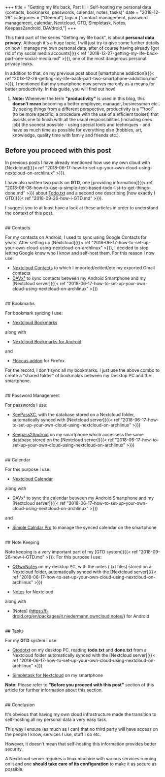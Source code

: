 +++
title = "Getting my life back, Part III - Self-hosting my personal data (contacts, bookmarks, passwords, calendar, notes, tasks)"
date =  "2018-12-29"
categories = ["General"]
tags = ["contact management, password management, calendar, Nextcloud, GTD, Simpletask, Notes, Keepass2android, DAVdroid,"]
+++

This third part of the series "Getting my life back", is about **personal data privacy**. Although it's a huge topic, I will just try to give some further details on how I manage my own personal data, after of course having already [got rid of my social media accounts]({{< ref "2018-12-27-getting-my-life-back-part-one-social-media.md" >}}), one of the most dangerous personal privacy leaks.

In addition to that, on my previous post about [smartphone addiction]({{< ref "2018-12-28-getting-my-life-back-part-two-smartphone-addiction.md" >}}), I mentioned that my smartphone now serves me only as a means for better productivity. In this guide, you will find out how!

1) **Note:** Whenever the term **"productivity"** is used in this blog, this **doesn't mean** becoming a better employee, manager, businessman etc.. By seeing things from a different perspective, productivity is a ""tool" (to be more specific, a procedure with the use of a efficient toolset) that assists one to finish with all the usual responsibilities (including ones job) the soonest possible - using special tools and techniques - and have as much time as possible for everything else (hobbies, art, knowledge, quality time with family and friends etc.).


## Before you proceed with this post

In previous posts I have already mentioned how use my own cloud with [Nextcloud]({{< ref "2018-06-17-how-to-set-up-your-own-cloud-using-nextcloud-on-archlinux" >}}).

I have also written two posts on **GTD**, one [providing information]({{< ref "2018-06-06-how-to-use-a-simple-text-based-todo-list-to-get-things-done.md" >}}) about [Todo.txt](http://todotxt.org/) and a second one describing [how exactly I GTD]({{< ref "2018-09-26-how-i-GTD.md" >}}).

I suggest you to at least have a look at these articles in order to understand the context of this post.

<br>
## Contacts

For my contacts on Android, I used to sync using Google Contacts for years. After setting up [Nextcloud]({{< ref "2018-06-17-how-to-set-up-your-own-cloud-using-nextcloud-on-archlinux" >}}), I decided to stop letting Google know who I know and self-host them. For this reason I now use:

- [Nextcloud Contacts](https://github.com/nextcloud/contacts#readme) to which I imported/edited/etc my exported Gmail contacts
- [DAVx⁵](https://f-droid.org/en/packages/at.bitfire.davdroid/) to sync contacts between my Android Smartphone and my [Nextcloud server]({{< ref "2018-06-17-how-to-set-up-your-own-cloud-using-nextcloud-on-archlinux" >}})


<br>
## Bookmarks

For bookmark syncing I use:

- [Nextcloud Bookmarks](https://github.com/nextcloud/bookmarks)

along with

- [Nextcloud Bookmarks for Android](https://f-droid.org/en/packages/org.schabi.nxbookmarks/)

and

- [Floccus addon](https://addons.mozilla.org/el/firefox/addon/floccus/) for Firefox.


For the record, I don't sync all my bookmarks. I just use the above combo to create a "shared folder" of bookmakrs between my Desktop PC and the smartphone.


<br>
## Password Management

For passwords I use:

- [KeePassXC](https://keepassxc.org/),  with the database stored on a Nextcloud folder, automatically synced with [Nextcloud server]({{< ref "2018-06-17-how-to-set-up-your-own-cloud-using-nextcloud-on-archlinux" >}})

- [Keepass2Android](https://github.com/PhilippC/keepass2android) on my smartphone which accessess the same database stored on the [Nextcloud server]({{< ref "2018-06-17-how-to-set-up-your-own-cloud-using-nextcloud-on-archlinux" >}})


<br>
## Calendar

For this purpose I use:

- [Nextcloud Calendar](https://github.com/nextcloud/calendar/)

along with 

- [DAVx⁵](https://f-droid.org/en/packages/at.bitfire.davdroid/) to sync the calendar between my Android Smartphone and my [Nextcloud server]({{< ref "2018-06-17-how-to-set-up-your-own-cloud-using-nextcloud-on-archlinux" >}})

and

- [Simple Calndar Pro](https://f-droid.org/en/packages/com.simplemobiletools.calendar.pro/) to manage the synced calendar on the smartphone


<br>
## Note Keeping

Note keeping is a very important part of my [GTD system]({{< ref "2018-09-26-how-i-GTD.md" >}}). For this purpose I use:

- [QOwnNotes](https://www.qownnotes.org/) on my desktop PC, with the notes (.txt files) stored on a Nextcloud folder, automatically synced with the [Nextcloud server]({{< ref "2018-06-17-how-to-set-up-your-own-cloud-using-nextcloud-on-archlinux" >}})

- [Notes](https://github.com/nextcloud/notes) for Nextcloud

along with

- [Notes] (https://f-droid.org/en/packages/it.niedermann.owncloud.notes/) for Android


<br>
## Tasks

For my **GTD** system I use:

- [Qtodotxt](http://qtodotxt.org/) on my desktop PC, reading **todo.txt** and **done.txt** from a Nextcloud folder automatically synced with the [Nextcloud server]({{< ref "2018-06-17-how-to-set-up-your-own-cloud-using-nextcloud-on-archlinux" >}})

- [Simpletask for Nextcloud](https://github.com/mpcjanssen/simpletask-android) on my smartphone

**Note:** Please refer to **"Before you proceed with this post"** section of this article for further information about this section.


<br>
## Conclusion

It's obvious that having my own cloud infrastructure made the transition to self-hosting all my personal data a very easy task. 

This way I ensure (as much as I can) that no third party will have access on the people I know, services I use, stuff I do etc.

However, it doesn't mean that self-hosting this information provides better security. 

A Nextcloud server requires a linux machine with various services running on it and one **should take care of its configuration** to make it as secure as possible.
